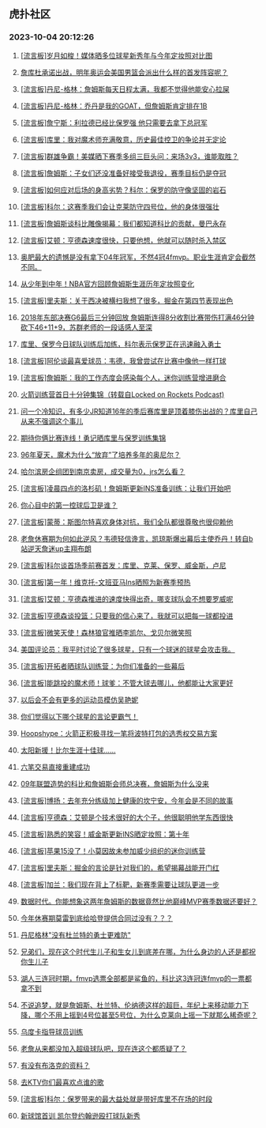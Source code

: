 ## 虎扑社区 
### 2023-10-04 20:12:26

1. [[流言板]岁月如梭！媒体晒多位球星新秀年与今年定妆照对比图](https://bbs.hupu.com/62332402.html)

2. [詹库杜承诺出战，明年奥运会美国男篮会派出什么样的首发阵容呢？](https://bbs.hupu.com/62330578.html)

3. [[流言板]丹尼-格林：詹姆斯每天日程太满，我都不觉得他能安心拉屎](https://bbs.hupu.com/62329922.html)

4. [[流言板]丹尼-格林：乔丹是我的GOAT，但詹姆斯肯定排在1B](https://bbs.hupu.com/62329718.html)

5. [[流言板]詹宁斯：利拉德已经比保罗强 他只需要去拿下总冠军](https://bbs.hupu.com/62332109.html)

6. [[流言板]库里：我对魔术师充满敬意，历史最佳控卫的争论并无定论](https://bbs.hupu.com/62329115.html)

7. [[流言板]群雄争霸！美媒晒下赛季多组三巨头问：来场3v3，谁能取胜？](https://bbs.hupu.com/62328361.html)

8. [[流言板]詹姆斯：子女们还没准备好接受我退役，赛季目标仍是夺冠](https://bbs.hupu.com/62328789.html)

9. [[流言板]如何应对后场的身高劣势？科尔：保罗的防守像坚固的岩石](https://bbs.hupu.com/62328761.html)

10. [[流言板]科尔：这赛季我们会让克莱防守四号位，他的身体很强壮](https://bbs.hupu.com/62327366.html)

11. [[流言板]詹姆斯谈科比雕像揭幕：我们都知道科比的贡献，曼巴永存](https://bbs.hupu.com/62328643.html)

12. [[流言板]艾顿：亨德森速度很快，只要他想，他就可以随时杀入禁区](https://bbs.hupu.com/62331034.html)

13. [奥肥最大的遗憾是没有拿下04年冠军，不然4冠4fmvp。职业生涯肯定会截然不同。](https://bbs.hupu.com/62331733.html)

14. [从少年到中年！NBA官方回顾詹姆斯生涯历年定妆照变化](https://bbs.hupu.com/62326920.html)

15. [[流言板]里夫斯：关于西决被横扫我想了很多，掘金在第四节表现出色](https://bbs.hupu.com/62328418.html)

16. [2018年东部决赛G6最后三分钟回放 詹姆斯连得8分收割比赛带伤打满46分钟砍下46+11+9，苏群老师的一段话感人至深](https://bbs.hupu.com/62328351.html)

17. [库里、保罗今日球队训练后加练，科尔表示保罗正在迅速融入勇士](https://bbs.hupu.com/62328669.html)

18. [[流言板]阿伦谈最喜爱球员：韦德，我曾尝试在比赛中像他一样打球](https://bbs.hupu.com/62330469.html)

19. [[流言板]詹姆斯：我的工作态度会感染每个人，迷你训练营增进磨合](https://bbs.hupu.com/62329357.html)

20. [火箭训练营首日十分钟集锦（转载自Locked on Rockets Podcast)](https://bbs.hupu.com/62325916.html)

21. [问一个冷知识，有多少JR知道16年的季后赛库里是顶着膝伤出战的？库里自己从来不强调这个事儿](https://bbs.hupu.com/62331833.html)

22. [期待你俩比赛连线！勇记晒库里与保罗训练集锦](https://bbs.hupu.com/62326287.html)

23. [96年夏天，魔术为什么“放弃”了培养多年的奥尼尔？](https://bbs.hupu.com/62327040.html)

24. [哈尔滨房企组团到南京卖房，成交量为0，jrs怎么看？](https://bbs.hupu.com/62328261.html)

25. [[流言板]凌晨四点的洛杉矶！詹姆斯更新INS准备训练：让我们开始吧](https://bbs.hupu.com/62332988.html)

26. [你心目中的第一控球后卫是谁？](https://bbs.hupu.com/62331703.html)

27. [[流言板]蒙蒂：斯图尔特喜欢身体对抗，我们全队都很尊敬也很仰赖他](https://bbs.hupu.com/62327385.html)

28. [老詹休赛期为何如此逆风？韦德轻信谗言，凯琼斯爆出幕后主使乔丹！转自b站逆天詹迷up主翔布朗](https://bbs.hupu.com/62331989.html)

29. [[流言板]科尔谈首场季前赛首发：库里、克莱、保罗、威金斯，卢尼](https://bbs.hupu.com/62326109.html)

30. [[流言板]第一年！维克托-文班亚马Ins晒照为新赛季预热](https://bbs.hupu.com/62329087.html)

31. [[流言板]艾顿：亨德森推进的速度快得出奇，哪支球队会不想要罗威呢](https://bbs.hupu.com/62332888.html)

32. [[流言板]亨德森谈投篮：只要我的信心来了，我就可以把每一球都投进](https://bbs.hupu.com/62332605.html)

33. [[流言板]微笑天使！森林狼官推晒李凯尔、戈贝尔微笑照](https://bbs.hupu.com/62331959.html)

34. [美国评论员：我平时讨论了很多球星，只有一个球迷的球星会攻击我。](https://bbs.hupu.com/62332741.html)

35. [[流言板]开拓者晒球队训练营：为你们准备的一些幕后](https://bbs.hupu.com/62331538.html)

36. [[流言板]能跳投的魔术师！球爹：不管大球去哪儿，他都能让大家更好](https://bbs.hupu.com/62331698.html)

37. [以后会不会有更多的运动员模仿吴艳妮](https://bbs.hupu.com/62331195.html)

38. [你们觉得以下哪个球星的言论更霸气！](https://bbs.hupu.com/62331672.html)

39. [Hoopshype：火箭正积极寻找一笔将波特打包的选秀权交易方案](https://bbs.hupu.com/62331293.html)

40. [太阳新援！比尔生涯十佳球……](https://bbs.hupu.com/62332179.html)

41. [六笔交易直接重建成功](https://bbs.hupu.com/62331828.html)

42. [09年联盟造势的科比和詹姆斯会师总决赛，詹姆斯为什么没来](https://bbs.hupu.com/62330508.html)

43. [[流言板]博扬：去年充分练级加上健康的坎宁安，今年会是不同的故事](https://bbs.hupu.com/62332711.html)

44. [[流言板]亨德森：艾顿是个技术很好的大个子，他很聪明他学东西很快](https://bbs.hupu.com/62331183.html)

45. [[流言板]熟悉的笑容！威金斯更新INS晒定妆照：第十年](https://bbs.hupu.com/62328377.html)

46. [[流言板]苹果15没了！小莫因故未参加威少组织的迷你训练营](https://bbs.hupu.com/62326129.html)

47. [[流言板]里夫斯：掘金的言论是针对我们的，希望揭幕战能开门红](https://bbs.hupu.com/62328298.html)

48. [[流言板]加兰：我们现在背上了标靶，新赛季需要让球队更进一步](https://bbs.hupu.com/62332279.html)

49. [数据时代。你能想象这两年詹姆斯的数据竟然比他巅峰MVP赛季数据还要好？](https://bbs.hupu.com/62331458.html)

50. [今年休赛期莫雷到底给哈登提供合同过没有？？？](https://bbs.hupu.com/62331885.html)

51. [丹尼格林"没有杜兰特的勇士更难防"](https://bbs.hupu.com/62332658.html)

52. [兄弟们，现在这个时代生儿子和生女儿到底差在哪，为什么身边的人还是都祝你生儿子](https://bbs.hupu.com/62332544.html)

53. [湖人三连冠时期，fmvp选票全部都是鲨鱼的，科比这3连冠连fmvp的一票都拿不到](https://bbs.hupu.com/62331752.html)

54. [不说追梦，就是詹姆斯、杜兰特、伦纳德这样的超巨，年纪上来移动能力下降，哪个不用上摇到4号位甚至5号位，为什么克莱向上摇一下就那么稀奇呢？](https://bbs.hupu.com/62332630.html)

55. [乌度卡指导球员训练](https://bbs.hupu.com/62330537.html)

56. [老詹从来都没加入超级球队吧，现在连这个都质疑了？](https://bbs.hupu.com/62332600.html)

57. [有没有布洛克的资料？](https://bbs.hupu.com/62331559.html)

58. [去KTV你们最喜欢点谁的歌](https://bbs.hupu.com/62332376.html)

59. [[流言板]科尔：保罗带来的最大益处就是带好库里不在场的时段](https://bbs.hupu.com/62327556.html)

60. [新球馆首训 凯尔登约翰逊殴打球队新秀](https://bbs.hupu.com/62332571.html)

